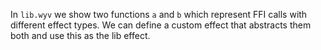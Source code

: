 In `lib.wyv` we show two functions `a` and `b` which represent
 FFI calls with different effect types. We can define a custom
 effect that abstracts them both and use this as the lib effect.  